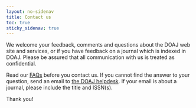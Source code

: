 ```yaml
---
layout: no-sidenav
title: Contact us
toc: true
sticky_sidenav: true
---
```


We welcome your feedback, comments and questions about the DOAJ web site and services, or if you have feedback on a journal which is indexed in DOAJ. Please be assured that all communication with us is treated as confidential.

Read our [FAQs](/docs/faq/) before you contact us. If you cannot find the answer to your question, send an email to [the DOAJ helpdesk](mailto:feedback@doaj.org). If your email is about a journal, please include the title and ISSN(s).

Thank you!
